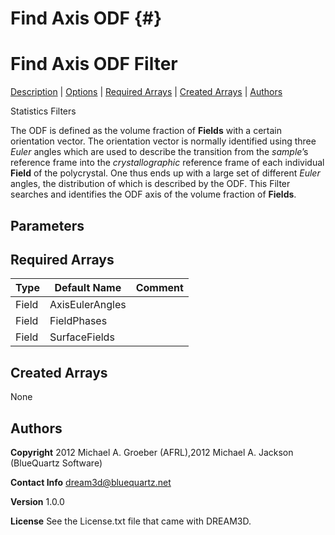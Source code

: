 Find Axis ODF {#}
======
<h1 class="pHeading1">Find Axis ODF Filter</h1>
<p class="pCellBody">
<a href="../StatisticsFilters/FindAxisODF.html#wp2">Description</a> | <a href="../StatisticsFilters/FindAxisODF.html#wp3">Options</a> | <a href="../StatisticsFilters/FindAxisODF.html#wp4">Required Arrays</a> | <a href="../StatisticsFilters/FindAxisODF.html#wp5">Created Arrays</a> | <a href="../StatisticsFilters/FindAxisODF.html#wp1">Authors</a> 

Statistics Filters


The ODF is defined as the volume fraction of **Fields** with a certain orientation vector.
The orientation vector is normally identified using three _Euler_ angles which are used to describe the transition from the _sample_’s reference frame into the _crystallographic_ reference frame of each individual **Field** of the polycrystal. One thus ends up with a large set of different _Euler_ angles, the distribution of which is described by the ODF.
This Filter searches and identifies the ODF axis of the volume fraction of **Fields**.


## Parameters ##

## Required Arrays ##

| Type | Default Name | Comment |
|------|--------------|---------|
| Field | AxisEulerAngles |  |
| Field | FieldPhases |  |
| Field | SurfaceFields |  |

## Created Arrays ##
None

## Authors ##


**Copyright** 2012 Michael A. Groeber (AFRL),2012 Michael A. Jackson (BlueQuartz Software)

**Contact Info** dream3d@bluequartz.net

**Version** 1.0.0

**License**  See the License.txt file that came with DREAM3D.



